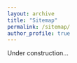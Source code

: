 ```yaml
---
layout: archive
title: "Sitemap"
permalink: /sitemap/
author_profile: true
---
```


Under construction...